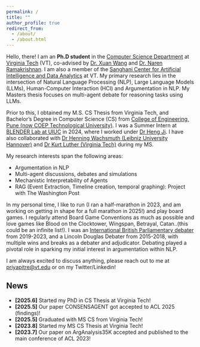 ```yaml
---
permalink: /
title: ""
author_profile: true
redirect_from: 
  - /about/
  - /about.html
---
```


Hello, there! I am an **Ph.D student** in the [Computer Science Department](https://cs.vt.edu/) at [Virginia Tech](https://cs.vt.edu) (VT), co-advised by [Dr. Xuan Wang](https://xuanwang91.github.io/) and [Dr. Naren Ramakrishnan](https://sanghani.cs.vt.edu/person/naren-ramakrishnan/). I am also a member of the [Sanghani Center for Artificial Intelligence and Data Analytics](https://sanghani.cs.vt.edu/) at VT. My primary research lies in the intersection of Natural Language Processing (NLP), Large Language Models (LLMs), Human-Computer Interaction (HCI) and Argumentation in NLP. My Masters thesis focuses on multi-agent debate for reasoning tasks using LLMs. 

Prior to this, I obtained my M.S. CS Thesis from Virginia Tech, and Bachelor’s Degree in Computer Science (CS) from [College of Engineering, Pune (now COEP Technological University)](https://www.coeptech.ac.in/). I was a Summer Intern at [BLENDER Lab at UIUC](https://blender.cs.illinois.edu/) in 2024, where I worked under [Dr Heng Ji](https://blender.cs.illinois.edu/hengji.html). I have also collaborated with [Dr Henning Wachsmuth (Leibniz University Hannover)](https://www.ai.uni-hannover.de/en/institute/staff/henning-wachsmuth) and [Dr Kurt Luther (Virginia Tech)](https://crowd.cs.vt.edu/kurt-luther/) during my MS. 

My research interests span the following areas: 
* Argumentation in NLP
* Multi-agent discussions, debates and simulations
* Mechanistic Interpretability of Agents
* RAG (Event Extraction, Timeline creation, temporal graphing): Project with The Washington Post 

In my personal time, I like to run (I ran a half-marathon in 2023, and am working on getting in shape for a full marathon in 2025!) and play board games. I regularly attend Board Game Conventions as much as possible and love games like Blood on the Clocktower, Wingspan, Betrayal, Catan..(this could be an infinite list!). I was an [International British Parliamentary debater](/files/debate_resume.pdf) from 2019-2023, and a Lincoln Douglas Debater from 2015-2018, with multiple wins and breaks as a debater and adjudicator. Debating played a pivotal role in sparking my initial interest in argumentation within NLP. 

I am always excited to discuss anything, please reach out to me at priyapitre@vt.edu or on my Twitter/Linkedin! 


## News
* **[2025.6]** Started my PhD in CS Thesis at Virginia Tech!
* **[2025.5]** Our paper CONSENSAGENT got accepted to ACL 2025 (findings)!  
* **[2025.5]** Graduated with MS CS from Virginia Tech!  
* **[2023.8]** Started my MS CS Thesis at Virginia Tech!  
* **[2023.7]** Our paper on ArgAnalysis35K accepted and published to the main conference of ACL 2023! 
